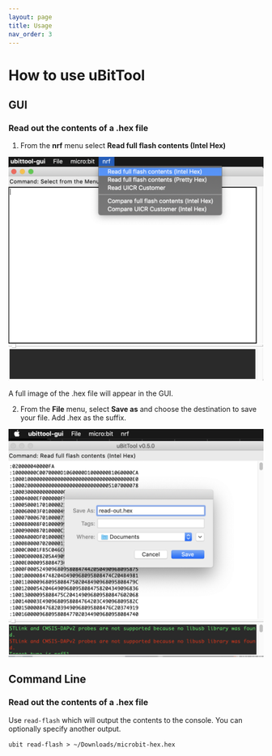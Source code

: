 ```yaml
---
layout: page
title: Usage
nav_order: 3
---
```


# How to use uBitTool

## GUI

### Read out the contents of a .hex file 

1. From the **nrf** menu select **Read full flash contents (Intel Hex)**

![Read intel hex](./assets/read-intel-gui.png)

A full image of the .hex file will appear in the GUI.

2. From the **File** menu, select **Save as** and choose the destination to save your file. Add .hex as the suffix.

![Save hex file](./assets/save-hex-gui.png)

## Command Line

### Read out the contents of a .hex file 

Use ```read-flash``` which will output the contents to the console. You can optionally specify another output.

```
ubit read-flash > ~/Downloads/microbit-hex.hex
```